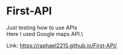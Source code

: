 # First-API

Just testing how to use APIs\
Here I used Google maps API.\

Link: https://raphael2215.github.io/First-API/
